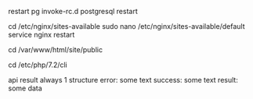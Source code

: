 restart pg
invoke-rc.d postgresql restart

cd /etc/nginx/sites-available
sudo nano /etc/nginx/sites-available/default
service nginx restart

cd /var/www/html/site/public

cd /etc/php/7.2/cli

api result always 1 structure
error: some text
success: some text
result: some data

